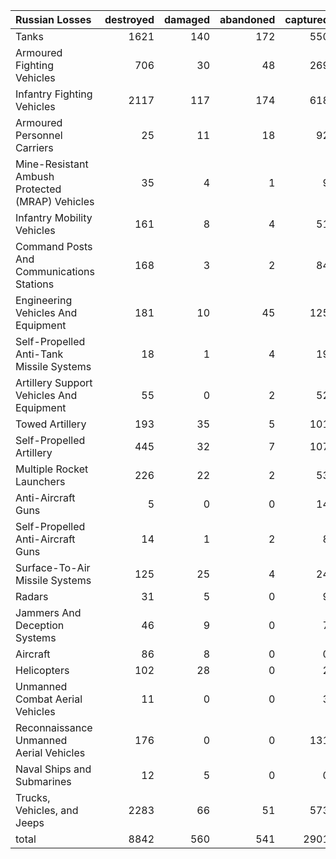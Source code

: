 | Russian Losses                                   |   destroyed |   damaged |   abandoned |   captured |   total |
|:-------------------------------------------------|------------:|----------:|------------:|-----------:|--------:|
| Tanks                                            |        1621 |       140 |         172 |        550 |    2483 |
| Armoured Fighting Vehicles                       |         706 |        30 |          48 |        269 |    1053 |
| Infantry Fighting Vehicles                       |        2117 |       117 |         174 |        618 |    3026 |
| Armoured Personnel Carriers                      |          25 |        11 |          18 |         92 |     146 |
| Mine-Resistant Ambush Protected  (MRAP) Vehicles |          35 |         4 |           1 |          9 |      49 |
| Infantry Mobility Vehicles                       |         161 |         8 |           4 |         51 |     224 |
| Command Posts And Communications Stations        |         168 |         3 |           2 |         84 |     257 |
| Engineering Vehicles And Equipment               |         181 |        10 |          45 |        125 |     361 |
| Self-Propelled Anti-Tank Missile Systems         |          18 |         1 |           4 |         19 |      42 |
| Artillery Support Vehicles And Equipment         |          55 |         0 |           2 |         52 |     109 |
| Towed Artillery                                  |         193 |        35 |           5 |        101 |     334 |
| Self-Propelled Artillery                         |         445 |        32 |           7 |        107 |     591 |
| Multiple Rocket Launchers                        |         226 |        22 |           2 |         53 |     303 |
| Anti-Aircraft Guns                               |           5 |         0 |           0 |         14 |      19 |
| Self-Propelled Anti-Aircraft Guns                |          14 |         1 |           2 |          8 |      25 |
| Surface-To-Air Missile Systems                   |         125 |        25 |           4 |         24 |     178 |
| Radars                                           |          31 |         5 |           0 |          9 |      45 |
| Jammers And Deception Systems                    |          46 |         9 |           0 |          7 |      62 |
| Aircraft                                         |          86 |         8 |           0 |          0 |      94 |
| Helicopters                                      |         102 |        28 |           0 |          2 |     132 |
| Unmanned Combat Aerial Vehicles                  |          11 |         0 |           0 |          3 |      14 |
| Reconnaissance Unmanned Aerial Vehicles          |         176 |         0 |           0 |        131 |     307 |
| Naval Ships and Submarines                       |          12 |         5 |           0 |          0 |      17 |
| Trucks, Vehicles, and Jeeps                      |        2283 |        66 |          51 |        573 |    2973 |
| total                                            |        8842 |       560 |         541 |       2901 |   12844 |